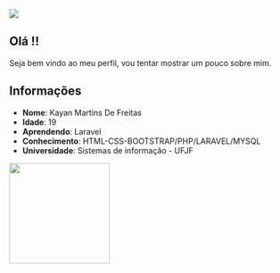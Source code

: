 <div>
    <a target='_blank' href="https://www.instagram.com/kayan_martins_/">
        <img src="https://img.shields.io/badge/Instagram-E4405F?style=for-the-badge&logo=instagram&logoColor=white">
    </a>
</div>

## Olá !!

Seja bem vindo ao meu perfil, vou tentar mostrar um pouco sobre mim.

## Informações
  
  * **Nome**: Kayan Martins De Freitas     
  * **Idade**: 19
  * **Aprendendo**: Laravel
  * **Conhecimento**: HTML-CSS-BOOTSTRAP/PHP/LARAVEL/MYSQL
  * **Universidade**: Sistemas de informação - UFJF

<div>
  <a href="https://github.com/Kaymartins">
  <img height="180em" src="https://github-readme-stats.vercel.app/api/top-langs/?username=Kaymartins&layout=compact&langs_count=100&count_private=true&theme=dark"/>
</div>

